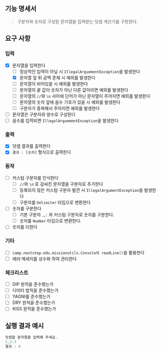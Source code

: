 ## 기능 명세서 
> 구분자와 숫자로 구성된 문자열을 입력받는 덧셈 계산기를 구현한다.

## 요구 사항 
### 입력
- [x] 문자열을 입력한다
  - [ ] 정상적인 입력이 아닐 시 `IllegalArguementException`을 발생한다
  - [x] 문자열 앞 뒤 공백 존재 시 예외를 발생한다 
  - [ ] 문자열이 비어있을 시 예외를 발생한다
  - [ ] 문자열의 끝 값이 숫자가 아닌 다른 값이라면 예외를 발생한다
  - [ ] 문자열의 `//`와 `\n` 사이에 단어가 아닌 문자열이 주어지면 예외를 발생한다
  - [ ] 문자열의 숫자 앞에 음수 기호가 있을 시 예외를 발생한다
  - [ ] 구분자가 중복해서 주어지면 예외를 발생한다
- [ ] 문자열은 구분자와 양수로 구성된다
- [ ] 음수를 입력되면 `IllegalArguementException`을 발생한다

### 출력
- [x] 덧셈 결과를 출력한다
- [x] `결과 : [숫자]` 형식으로 출력한다

### 동작 
- [ ] 커스텀 구분자를 인식한다
  - [ ] `//`와 `\n` 로 감싸진 문자열을 구분자로 추가한다
  - [ ] 등록되지 않은 커스텀 구분자 발견 시 `IllegalArgumentException`을 발생한다
  - [ ] 구분자를 `Delimiter` 타입으로 변환한다
- [ ] 숫자를 구분한다
  - [ ] 기본 구분자 `,`,`:` 와 커스텀 구분자로 숫자를 구분한다.
  - [ ] 숫자를 `Number` 타입으로 변환한다.
- [ ] 숫자를 더한다

### 기타 
- [ ] `camp.nextstep.edu.missionutils.Console의 readLine()`을 활용한다
- [ ] 에러 메세지를 상수화 하여 관리한다 

### 체크리스트 
- [ ] DIP 원칙을 준수했는가
- [ ] 디미터 법칙을 준수했는가
- [ ] YAGNI를 준수했는가
- [ ] DRY 원칙을 준수했는가
- [ ] KISS 원칙을 준수했는가

## 실행 결과 예시
```java
덧셈할 문자열을 입력해 주세요.
1,2:3
결과 : 6
```